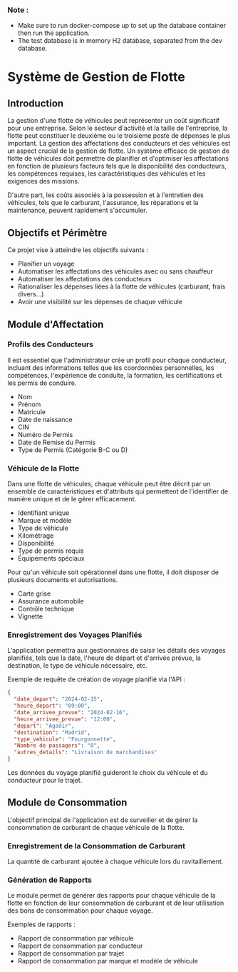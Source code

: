 ### Note :
- Make sure to run docker-compose up to set up the database container then run the application.
- The test database is in memory H2 database, separated from the dev database.

# Système de Gestion de Flotte

## Introduction

La gestion d'une flotte de véhicules peut représenter un coût significatif pour une entreprise. Selon le secteur d'activité et la taille de l'entreprise, la flotte peut constituer le deuxième ou le troisième poste de dépenses le plus important. La gestion des affectations des conducteurs et des véhicules est un aspect crucial de la gestion de flotte. Un système efficace de gestion de flotte de véhicules doit permettre de planifier et d'optimiser les affectations en fonction de plusieurs facteurs tels que la disponibilité des conducteurs, les compétences requises, les caractéristiques des véhicules et les exigences des missions.

D'autre part, les coûts associés à la possession et à l'entretien des véhicules, tels que le carburant, l'assurance, les réparations et la maintenance, peuvent rapidement s'accumuler.

## Objectifs et Périmètre

Ce projet vise à atteindre les objectifs suivants :
- Planifier un voyage
- Automatiser les affectations des véhicules avec ou sans chauffeur
- Automatiser les affectations des conducteurs
- Rationaliser les dépenses liées à la flotte de véhicules (carburant, frais divers...)
- Avoir une visibilité sur les dépenses de chaque véhicule

## Module d'Affectation

### Profils des Conducteurs

Il est essentiel que l'administrateur crée un profil pour chaque conducteur, incluant des informations telles que les coordonnées personnelles, les compétences, l'expérience de conduite, la formation, les certifications et les permis de conduire.

- Nom
- Prénom
- Matricule
- Date de naissance
- CIN
- Numéro de Permis
- Date de Remise du Permis
- Type de Permis (Catégorie B-C ou D)

### Véhicule de la Flotte

Dans une flotte de véhicules, chaque véhicule peut être décrit par un ensemble de caractéristiques et d'attributs qui permettent de l'identifier de manière unique et de le gérer efficacement.

- Identifiant unique
- Marque et modèle
- Type de véhicule
- Kilométrage
- Disponibilité
- Type de permis requis
- Équipements spéciaux

Pour qu'un véhicule soit opérationnel dans une flotte, il doit disposer de plusieurs documents et autorisations.

- Carte grise
- Assurance automobile
- Contrôle technique
- Vignette

### Enregistrement des Voyages Planifiés

L'application permettra aux gestionnaires de saisir les détails des voyages planifiés, tels que la date, l'heure de départ et d'arrivée prévue, la destination, le type de véhicule nécessaire, etc.

Exemple de requête de création de voyage planifié via l'API :

```json
{
  "date_depart": "2024-02-15",
  "heure_depart": "09:00",
  "date_arrivee_prevue": "2024-02-16",
  "heure_arrivee_prevue": "12:00",
  "depart": "Agadir",
  "destination": "Madrid",
  "type_vehicule": "Fourgonnette",
  "Nombre de passagers": "0",
  "autres_details": "Livraison de marchandises"
}
```
Les données du voyage planifié guideront le choix du véhicule et du conducteur pour le trajet.

## Module de Consommation

L'objectif principal de l'application est de surveiller et de gérer la consommation de carburant de chaque véhicule de la flotte.

### Enregistrement de la Consommation de Carburant

La quantité de carburant ajoutée à chaque véhicule lors du ravitaillement.

### Génération de Rapports

Le module permet de générer des rapports pour chaque véhicule de la flotte en fonction de leur consommation de carburant et de leur utilisation des bons de consommation pour chaque voyage.

Exemples de rapports :

- Rapport de consommation par véhicule
- Rapport de consommation par conducteur
- Rapport de consommation par trajet
- Rapport de consommation par marque et modèle de véhicule

